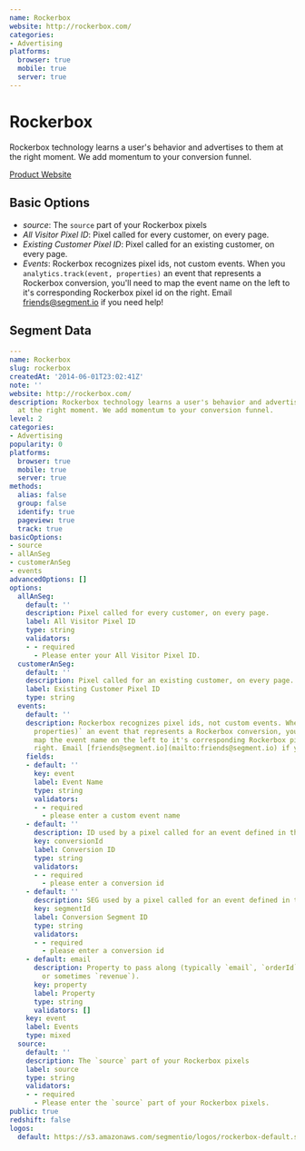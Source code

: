 ```yaml
---
name: Rockerbox
website: http://rockerbox.com/
categories:
- Advertising
platforms:
  browser: true
  mobile: true
  server: true
---
```


# Rockerbox

Rockerbox technology learns a user's behavior and advertises to them at the right moment. We add momentum to your conversion funnel.

[Product Website](http://rockerbox.com/)

## Basic Options

- *source*: The `source` part of your Rockerbox pixels
- *All Visitor Pixel ID*: Pixel called for every customer, on every page.
- *Existing Customer Pixel ID*: Pixel called for an existing customer, on every page.
- *Events*: Rockerbox recognizes pixel ids, not custom events. When you `analytics.track(event, properties)` an event that represents a Rockerbox conversion, you'll need to map the event name on the left to it's corresponding Rockerbox pixel id on the right. Email [friends@segment.io](mailto:friends@segment.io) if you need help!


## Segment Data
```yaml
---
name: Rockerbox
slug: rockerbox
createdAt: '2014-06-01T23:02:41Z'
note: ''
website: http://rockerbox.com/
description: Rockerbox technology learns a user's behavior and advertises to them
  at the right moment. We add momentum to your conversion funnel.
level: 2
categories:
- Advertising
popularity: 0
platforms:
  browser: true
  mobile: true
  server: true
methods:
  alias: false
  group: false
  identify: true
  pageview: true
  track: true
basicOptions:
- source
- allAnSeg
- customerAnSeg
- events
advancedOptions: []
options:
  allAnSeg:
    default: ''
    description: Pixel called for every customer, on every page.
    label: All Visitor Pixel ID
    type: string
    validators:
    - - required
      - Please enter your All Visitor Pixel ID.
  customerAnSeg:
    default: ''
    description: Pixel called for an existing customer, on every page.
    label: Existing Customer Pixel ID
    type: string
  events:
    default: ''
    description: Rockerbox recognizes pixel ids, not custom events. When you `analytics.track(event,
      properties)` an event that represents a Rockerbox conversion, you'll need to
      map the event name on the left to it's corresponding Rockerbox pixel id on the
      right. Email [friends@segment.io](mailto:friends@segment.io) if you need help!
    fields:
    - default: ''
      key: event
      label: Event Name
      type: string
      validators:
      - - required
        - please enter a custom event name
    - default: ''
      description: ID used by a pixel called for an event defined in the Events mapping.
      key: conversionId
      label: Conversion ID
      type: string
      validators:
      - - required
        - please enter a conversion id
    - default: ''
      description: SEG used by a pixel called for an event defined in the Events mapping.
      key: segmentId
      label: Conversion Segment ID
      type: string
      validators:
      - - required
        - please enter a conversion id
    - default: email
      description: Property to pass along (typically `email`, `orderId`, `userId`,
        or sometimes `revenue`).
      key: property
      label: Property
      type: string
      validators: []
    key: event
    label: Events
    type: mixed
  source:
    default: ''
    description: The `source` part of your Rockerbox pixels
    label: source
    type: string
    validators:
    - - required
      - Please enter the `source` part of your Rockerbox pixels.
public: true
redshift: false
logos:
  default: https://s3.amazonaws.com/segmentio/logos/rockerbox-default.svg

```

